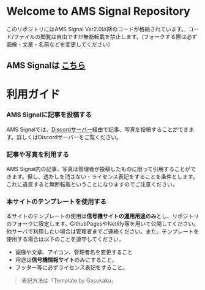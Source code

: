 # Welcome to AMS Signal Repository
このリポジトリにはAMS Signal Ver2.0以降のコードが格納されています。 コード/ファイルの閲覧は自由ですが無断転載を禁止します。(フォークする際は必ず画像・文章・名前などを変更してください）
## AMS Signalは [こちら](https://amss.gasukaku.net/)
# 利用ガイド
### AMS Signalに記事を投稿する
AMS Signalでは、[Discordサーバー](https://discord.gg/qdTs2bvuZg)経由で記事、写真を投稿することができます。詳しくはDiscordサーバーをご覧ください。
### 記事や写真を利用する
AMS Signal内の記事、写真は管理者が投稿したものに限って引用することができます。但し、透かしを消さない・ライセンス表記をすることを条件とします。これに違反すると無断転載ということになりますのでご注意ください。
### 本サイトのテンプレートを使用する
本サイトのテンプレートの使用は**信号機サイトの運用用途のみ**とし、リポジトリのフォークに限定します。GithubPagesやNetlify等を用いて公開してください。他サーバで利用したい場合は管理者までご連絡ください。また、テンプレートを使用する場合は以下のことを遵守してください。
* 画像や文章、アイコン、管理者名を変更すること
* 用途は**信号機情報サイト**のみにすること。
* フッター等に必ずライセンス表記をすること。
> 表記方法は「Template by Gasukaku」
